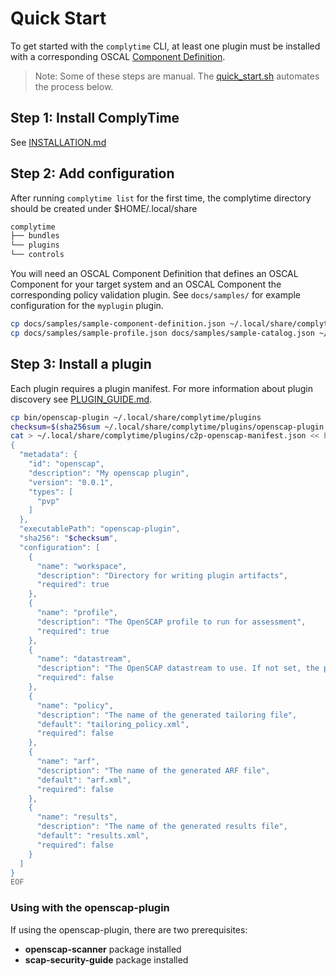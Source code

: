 # Quick Start

To get started with the `complytime` CLI, at least one plugin must be installed with a corresponding OSCAL [Component Definition](https://pages.nist.gov/OSCAL/resources/concepts/layer/implementation/component-definition/).

> Note: Some of these steps are manual. The [quick_start.sh](../scripts/quick_start/quick_start.sh) automates the process below.

## Step 1: Install ComplyTime

See [INSTALLATION.md](INSTALLATION.md)

## Step 2: Add configuration

After running `complytime list` for the first time, the complytime
directory should be created under $HOME/.local/share

```markdown
complytime
├── bundles
└── plugins
└── controls
```

You will need an OSCAL Component Definition that defines an OSCAL Component for your target system and an OSCAL Component the corresponding
policy validation plugin. See `docs/samples/` for example configuration for the `myplugin` plugin.

```bash
cp docs/samples/sample-component-definition.json ~/.local/share/complytime/bundles
cp docs/samples/sample-profile.json docs/samples/sample-catalog.json ~/.local/share/complytime/controls
```

## Step 3: Install a plugin

Each plugin requires a plugin manifest. For more information about plugin discovery see [PLUGIN_GUIDE.md](PLUGIN_GUIDE.md).

```bash
cp bin/openscap-plugin ~/.local/share/complytime/plugins
checksum=$(sha256sum ~/.local/share/complytime/plugins/openscap-plugin| cut -d ' ' -f 1 )
cat > ~/.local/share/complytime/plugins/c2p-openscap-manifest.json << EOF
{
  "metadata": {
    "id": "openscap",
    "description": "My openscap plugin",
    "version": "0.0.1",
    "types": [
      "pvp"
    ]
  },
  "executablePath": "openscap-plugin",
  "sha256": "$checksum",
  "configuration": [
    {
      "name": "workspace",
      "description": "Directory for writing plugin artifacts",
      "required": true
    },
    {
      "name": "profile",
      "description": "The OpenSCAP profile to run for assessment",
      "required": true
    },
    {
      "name": "datastream",
      "description": "The OpenSCAP datastream to use. If not set, the plugin will try to determine it based on system information",
      "required": false
    },
    {
      "name": "policy",
      "description": "The name of the generated tailoring file",
      "default": "tailoring_policy.xml",
      "required": false
    },
    {
      "name": "arf",
      "description": "The name of the generated ARF file",
      "default": "arf.xml",
      "required": false
    },
    {
      "name": "results",
      "description": "The name of the generated results file",
      "default": "results.xml",
      "required": false
    }
  ]
}
EOF
```

### Using with the openscap-plugin

If using the openscap-plugin, there are two prerequisites:
- **openscap-scanner** package installed
- **scap-security-guide** package installed

